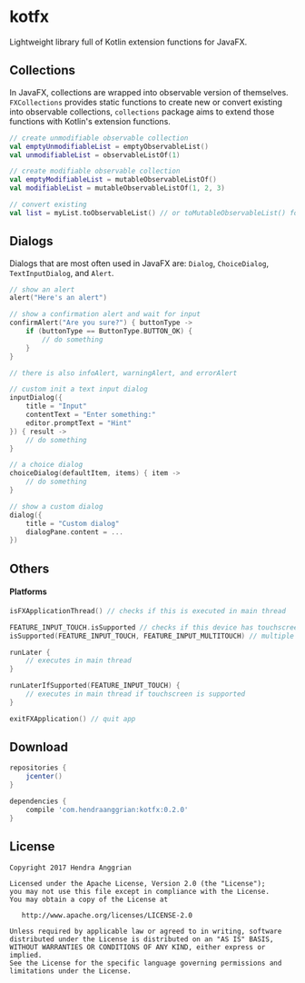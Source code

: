 kotfx
=====
Lightweight library full of Kotlin extension functions for JavaFX.

Collections
-----------
In JavaFX, collections are wrapped into observable version of themselves.
`FXCollections` provides static functions to create new or convert existing into observable collections,
`collections` package aims to extend those functions with Kotlin's extension functions.

```kotlin
// create unmodifiable observable collection
val emptyUnmodifiableList = emptyObservableList()
val unmodifiableList = observableListOf(1)

// create modifiable observable collection
val emptyModifiableList = mutableObservableListOf()
val modifiableList = mutableObservableListOf(1, 2, 3)

// convert existing
val list = myList.toObservableList() // or toMutableObservableList() for modifiable version
```

Dialogs
-------
Dialogs that are most often used in JavaFX are: `Dialog`, `ChoiceDialog`, `TextInputDialog`, and `Alert`.

```kotlin
// show an alert
alert("Here's an alert")

// show a confirmation alert and wait for input
confirmAlert("Are you sure?") { buttonType ->
    if (buttonType == ButtonType.BUTTON_OK) {
        // do something
    }
}

// there is also infoAlert, warningAlert, and errorAlert

// custom init a text input dialog
inputDialog({
    title = "Input"
    contentText = "Enter something:"
    editor.promptText = "Hint"
}) { result ->
    // do something
}

// a choice dialog
choiceDialog(defaultItem, items) { item ->
    // do something
}

// show a custom dialog
dialog({
    title = "Custom dialog"
    dialogPane.content = ...
})
```

Others
------
#### Platforms
```kotlin
isFXApplicationThread() // checks if this is executed in main thread

FEATURE_INPUT_TOUCH.isSupported // checks if this device has touchscreen
isSupported(FEATURE_INPUT_TOUCH, FEATURE_INPUT_MULTITOUCH) // multiple features check

runLater {
    // executes in main thread
}

runLaterIfSupported(FEATURE_INPUT_TOUCH) {
    // executes in main thread if touchscreen is supported
}

exitFXApplication() // quit app
```

Download
--------
```gradle
repositories {
    jcenter()
}

dependencies {
    compile 'com.hendraanggrian:kotfx:0.2.0'
}
```

License
-------
    Copyright 2017 Hendra Anggrian

    Licensed under the Apache License, Version 2.0 (the "License");
    you may not use this file except in compliance with the License.
    You may obtain a copy of the License at

       http://www.apache.org/licenses/LICENSE-2.0

    Unless required by applicable law or agreed to in writing, software
    distributed under the License is distributed on an "AS IS" BASIS,
    WITHOUT WARRANTIES OR CONDITIONS OF ANY KIND, either express or implied.
    See the License for the specific language governing permissions and
    limitations under the License.